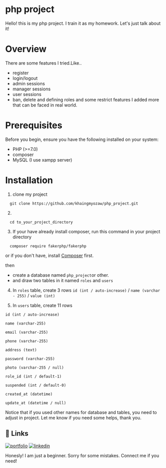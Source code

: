 
# php project

Hello! this is my php project. I train it as my homework. Let's just talk about it!

# Overview
There are some features I tried.Like..
- register
- login/logout
- admin sessions
- manager sessions
- user sessions
- ban, delete and defining roles
and some restrict features I added more that can be faced in real world.

# Prerequisites
Before you begin, ensure you have the following installed on your system:
- PHP (>=7.0)
- composer
- MySQL (I use xampp server)

# Installation

1. clone my project

```cash
  git clone https://github.com/khaingmyozaw/php_project.git
```
2. 
```cash
  cd to_your_project_directory
  ```
3. If your have already install composer, run this command in your project directory

```cash
  composer require fakerphp/fakerphp
  ```
  or
if you don't have, install 
[Composer](https://getcomposer.org/download/) first.

then
- create a database named `php_project`or other.
- and draw two tables in it named `roles` and `users`
4. In `roles` table, create 3 rows
`id (int / auto-increase)` /
`name (varchar - 255)` /
`value (int)`

5. In `users` table, create 11 rows

`id (int / auto-increase)`

`name (varchar-255)`

`email (varchar-255)`

`phone (varchar-255)`

`address (text) `

`password (varchar-255)`

`photo (varchar-255 / null)`

`role_id (int / default-1)`

`suspended (int / default-0)`

`created_at (datetime)`

`update_at (datetime / null)`

Notice that if you used other names for database and tables, you need to adjust in project. Let me know if you need some helps, thank you.


## 🔗 Links
[![portfolio](https://img.shields.io/badge/github-000?style=for-the-badge&logo=github&logoColor=white)](https://github.com/khaingmyozaw)
[![linkedin](https://img.shields.io/badge/facebook-0A66C2?style=for-the-badge&logo=facebook&logoColor=white)](https://www.facebook.com/khaingmyozaw88)

Honesly! I am just a beginner. Sorry for some mistakes. Connect me if you need!
